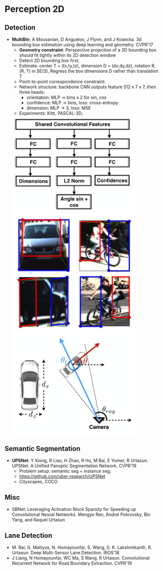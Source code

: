 # Perception 2D

## Detection
- **MultiBin**: A Mousavian, D Anguelov, J Flynn, and J Kosecka. 3d bounding box estimation using deep learning and geometry. CVPR'17
	- **Geometry constraint**: Perspective projection of a 3D bounding box should fit tightly within its 2D detection window
	- Detect 2D bounding box first;
	- Estimate: center T = (tx,ty,tz), dimension D = (dx,dy,dz), rotation R, (R, T) in SE(3), Regress the box dimensions D rather than translation T
	- Point-to-point correspondence constraint:
	- Network structure: backbone CNN outputs feature 512 x 7 x 7, then three heads:
		- orientation: MLP -> bins x 2 for sin, cos
		- confidence: MLP -> bins, loss: cross-entropy
		- dimension: MLP -> 3, loss: MSE
	- Experiments: Kitti, PASCAL-3D;
	<img src="/Autonomous-Driving/images/detection/waymo-multibin1.png" alt="drawing" width="400"/>
	<img src="/Autonomous-Driving/images/detection/waymo-multibin2.png" alt="drawing" width="400"/>
	<img src="/Autonomous-Driving/images/detection/waymo-multibin3.png" alt="drawing" width="400"/>

## Semantic Segmentation
- **UPSNet**: Y Xiong, R Liao, H Zhao, R Hu, M Bai, E Yumer, R Urtasun. UPSNet: A Unified Panoptic Segmentation Network. CVPR'19
	- Problem setup: semantic seg + instance seg;
	- https://github.com/uber-research/UPSNet
	- Cityscapes, COCO

## Misc
- SBNet: Leveraging Activation Block Sparsity for Speeding up Convolutional Neural Networks. Mengye Ren, Andrei Pokrovsky, Bin Yang, and Raquel Urtasun

## Lane Detection
- M. Bai, G. Mattyus, N. Homayounfar, S. Wang, S. K. Lakshmikanth, R. Urtasun. Deep Multi-Sensor Lane Detection. IROS'18
- J Liang, N Homayounfar, WC Ma, S Wang, R Urtasun. Convolutional Recurrent Network for Road Boundary Extraction. CVPR'19